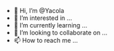 - 👋 Hi, I’m @Yacola
- 👀 I’m interested in ...
- 🌱 I’m currently learning ...
- 💞️ I’m looking to collaborate on ...
- 📫 How to reach me ...

<!---
Yacola/Yacola is a ✨ special ✨ repository because its `README.md` (this file) appears on your GitHub profile.
You can click the Preview link to take a look at your changes.
--->
